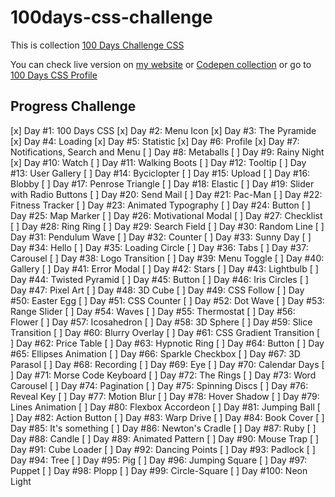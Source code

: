 # 100days-css-challenge

This is collection [100 Days Challenge CSS](https://100dayscss.com/)

You can check live version on [my website](https://100css.ridhoandml.com) or [Codepen collection]() or go to [100 Days CSS Profile](https://100dayscss.com/progress/ridhoandml/)

## Progress Challenge

[x] Day #1: 100 Days CSS
[x] Day #2: Menu Icon
[x] Day #3: The Pyramide
[x] Day #4: Loading
[x] Day #5: Statistic
[x] Day #6: Profile
[x] Day #7: Notifications, Search and Menu
[ ] Day #8: Metaballs
[ ] Day #9: Rainy Night
[x] Day #10: Watch
[ ] Day #11: Walking Boots
[ ] Day #12: Tooltip
[ ] Day #13: User Gallery
[ ] Day #14: Byciclopter
[ ] Day #15: Upload
[ ] Day #16: Blobby
[ ] Day #17: Penrose Triangle
[ ] Day #18: Elastic
[ ] Day #19: Slider with Radio Buttons
[ ] Day #20: Send Mail
[ ] Day #21: Pac-Man
[ ] Day #22: Fitness Tracker
[ ] Day #23: Animated Typography
[ ] Day #24: Button
[ ] Day #25: Map Marker
[ ] Day #26: Motivational Modal
[ ] Day #27: Checklist
[ ] Day #28: Ring Ring
[ ] Day #29: Search Field
[ ] Day #30: Random Line
[ ] Day #31: Pendulum Wave
[ ] Day #32: Counter
[ ] Day #33: Sunny Day
[ ] Day #34: Hello
[ ] Day #35: Loading Circle
[ ] Day #36: Tabs
[ ] Day #37: Carousel
[ ] Day #38: Logo Transition
[ ] Day #39: Menu Toggle
[ ] Day #40: Gallery
[ ] Day #41: Error Modal
[ ] Day #42: Stars
[ ] Day #43: Lightbulb
[ ] Day #44: Twisted Pyramid
[ ] Day #45: Button
[ ] Day #46: Iris Circles
[ ] Day #47: Pixel Art
[ ] Day #48: 3D Cube
[ ] Day #49: CSS Follow
[ ] Day #50: Easter Egg
[ ] Day #51: CSS Counter
[ ] Day #52: Dot Wave
[ ] Day #53: Range Slider
[ ] Day #54: Waves
[ ] Day #55: Thermostat
[ ] Day #56: Flower
[ ] Day #57: Icosahedron
[ ] Day #58: 3D Sphere
[ ] Day #59: Slice Transition
[ ] Day #60: Blurry Overlay
[ ] Day #61: CSS Gradient Transition
[ ] Day #62: Price Table
[ ] Day #63: Hypnotic Ring
[ ] Day #64: Button
[ ] Day #65: Ellipses Animation
[ ] Day #66: Sparkle Checkbox
[ ] Day #67: 3D Parasol
[ ] Day #68: Recording
[ ] Day #69: Eye
[ ] Day #70: Calendar Days
[ ] Day #71: Morse Code Keyboard
[ ] Day #72: The Rings
[ ] Day #73: Word Carousel
[ ] Day #74: Pagination
[ ] Day #75: Spinning Discs
[ ] Day #76: Reveal Key
[ ] Day #77: Motion Blur
[ ] Day #78: Hover Shadow
[ ] Day #79: Lines Animation
[ ] Day #80: Flexbox Accordeon
[ ] Day #81: Jumping Ball
[ ] Day #82: Action Button
[ ] Day #83: Warp Drive
[ ] Day #84: Book Cover
[ ] Day #85: It's something
[ ] Day #86: Newton's Cradle
[ ] Day #87: Ruby
[ ] Day #88: Candle
[ ] Day #89: Animated Pattern
[ ] Day #90: Mouse Trap
[ ] Day #91: Cube Loader
[ ] Day #92: Dancing Points
[ ] Day #93: Padlock
[ ] Day #94: Tree
[ ] Day #95: Pig
[ ] Day #96: Jumping Square
[ ] Day #97: Puppet
[ ] Day #98: Plopp
[ ] Day #99: Circle-Square
[ ] Day #100: Neon Light
